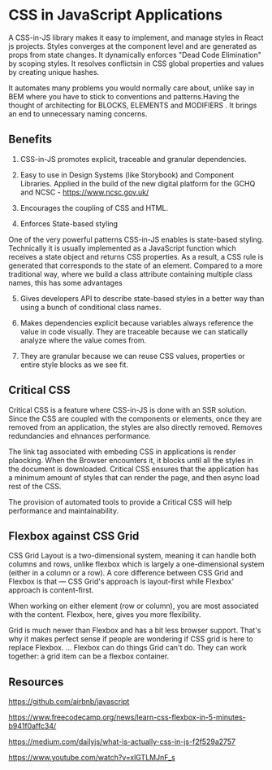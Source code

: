 # CSS in JavaScript Applications

A CSS-in-JS library makes it easy to implement, and manage styles in React js projects. Styles converges at the component level and are generated as props from state changes. It dynamically enforces "Dead Code Elimination" by scoping styles. It resolves conflictsin in CSS global  properties and values by creating unique hashes.

It automates many problems you would normally care about, unlike say in BEM where you have to stick to conventions and patterns.Having the thought of architecting for BLOCKS, ELEMENTS and MODIFIERS . It brings an end to unnecessary naming concerns. 



## Benefits

1. CSS-in-JS promotes explicit, traceable and granular dependencies.

2. Easy to use in Design Systems (like Storybook) and Component Libraries. Applied in the build of the new digital platform for the GCHQ and NCSC - https://www.ncsc.gov.uk/

3. Encourages the coupling of CSS and HTML.

4. Enforces State-based styling

One of the very powerful patterns CSS-in-JS enables is state-based styling. Technically it is usually implemented as a JavaScript function which receives a state object and returns CSS properties. As a result, a CSS rule is generated that corresponds to the state of an element. Compared to a more traditional way, where we build a class attribute containing multiple class names, this has some advantages

5. Gives developers API to describe state-based styles in a better way than using a bunch of conditional class names.

6. Makes dependencies explicit because variables always reference the value in code visually. They are traceable because we can statically analyze where the value comes from. 

7. They are granular because we can reuse CSS values, properties or entire style blocks as we see fit.


## Critical CSS

Critical CSS is a feature where CSS-in-JS is done with an SSR solution. Since the CSS are coupled with the components or elements, once they are removed from an application, the styles are also directly removed. Removes redundancies and ehnances performance.

The link tag associated with embeding CSS in applications is render plaocking. When the Browser encounters it, it blocks until all the styles in the document is downloaded. Critical CSS ensures that the application has a minimum amount of styles that can render the page, and then async load rest of the CSS.

The provision of automated tools to provide a Critical CSS will help performance and maintainability.


## Flexbox against CSS Grid

CSS Grid Layout is a two-dimensional system, meaning it can handle both columns and rows, unlike flexbox which is largely a one-dimensional system (either in a column or a row). A core difference between CSS Grid and Flexbox is that — CSS Grid's approach is layout-first while Flexbox' approach is content-first.

When working on either element (row or column), you are most associated with the content. Flexbox, here, gives you more flexibility.

Grid is much newer than Flexbox and has a bit less browser support. That's why it makes perfect sense if people are wondering if CSS grid is here to replace Flexbox. ... Flexbox can do things Grid can't do. They can work together: a grid item can be a flexbox container.


## Resources

https://github.com/airbnb/javascript

https://www.freecodecamp.org/news/learn-css-flexbox-in-5-minutes-b941f0affc34/ 

https://medium.com/dailyjs/what-is-actually-css-in-js-f2f529a2757 

https://www.youtube.com/watch?v=xlGTLMJnF_s


